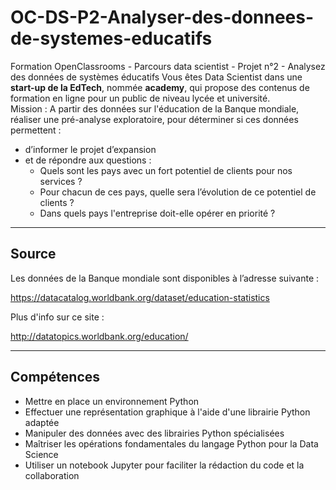 # OC-DS-P2-Analyser-des-donnees-de-systemes-educatifs
Formation OpenClassrooms - Parcours data scientist - Projet n°2 - Analysez des données de systèmes éducatifs
Vous êtes Data Scientist dans une **start-up de la EdTech**, nommée **academy**, qui propose des contenus de formation en ligne pour un public de niveau lycée et université.  
Mission :  A partir des données sur l'éducation de la Banque mondiale, réaliser une pré-analyse exploratoire, pour déterminer si ces données permettent :

* d’informer le projet d’expansion
* et de répondre aux questions : 
    * Quels sont les pays avec un fort potentiel de clients pour nos services ?
    * Pour chacun de ces pays, quelle sera l’évolution de ce potentiel de clients ?
    * Dans quels pays l'entreprise doit-elle opérer en priorité ?
    
---------------------------------------
Source 
------------------------------------
Les données de la Banque mondiale sont disponibles à l’adresse suivante : 

https://datacatalog.worldbank.org/dataset/education-statistics

Plus d'info sur ce site :

http://datatopics.worldbank.org/education/


---------------------------------------
Compétences
------------------------------------
  * Mettre en place un environnement Python
  * Effectuer une représentation graphique à l'aide d'une librairie Python adaptée
  * Manipuler des données avec des librairies Python spécialisées
  * Maîtriser les opérations fondamentales du langage Python pour la Data Science
  * Utiliser un notebook Jupyter pour faciliter la rédaction du code et la collaboration
